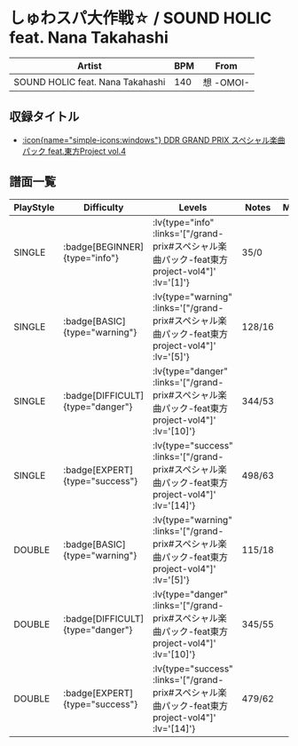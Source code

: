 # しゅわスパ大作戦☆ / SOUND HOLIC feat. Nana Takahashi

|Artist|BPM|From|
|------|---|----|
|SOUND HOLIC feat. Nana Takahashi|140|想 -OMOI-|

## 収録タイトル

- [ :icon{name="simple-icons:windows"} DDR GRAND PRIX スペシャル楽曲パック feat.東方Project vol.4](/grand-prix#スペシャル楽曲パック-feat東方project-vol4)

## 譜面一覧

|PlayStyle|Difficulty|Levels|Notes|Movie|
|---------|----------|------|-----|-----|
|SINGLE| :badge[BEGINNER]{type="info"} | :lv{type="info" :links='["/grand-prix#スペシャル楽曲パック-feat東方project-vol4"]' :lv='[1]'} |35/0||
|SINGLE| :badge[BASIC]{type="warning"} | :lv{type="warning" :links='["/grand-prix#スペシャル楽曲パック-feat東方project-vol4"]' :lv='[5]'} |128/16||
|SINGLE| :badge[DIFFICULT]{type="danger"} | :lv{type="danger" :links='["/grand-prix#スペシャル楽曲パック-feat東方project-vol4"]' :lv='[10]'} |344/53||
|SINGLE| :badge[EXPERT]{type="success"} | :lv{type="success" :links='["/grand-prix#スペシャル楽曲パック-feat東方project-vol4"]' :lv='[14]'} |498/63||
|DOUBLE| :badge[BASIC]{type="warning"} | :lv{type="warning" :links='["/grand-prix#スペシャル楽曲パック-feat東方project-vol4"]' :lv='[5]'} |115/18||
|DOUBLE| :badge[DIFFICULT]{type="danger"} | :lv{type="danger" :links='["/grand-prix#スペシャル楽曲パック-feat東方project-vol4"]' :lv='[10]'} |345/55||
|DOUBLE| :badge[EXPERT]{type="success"} | :lv{type="success" :links='["/grand-prix#スペシャル楽曲パック-feat東方project-vol4"]' :lv='[14]'} |479/62||
